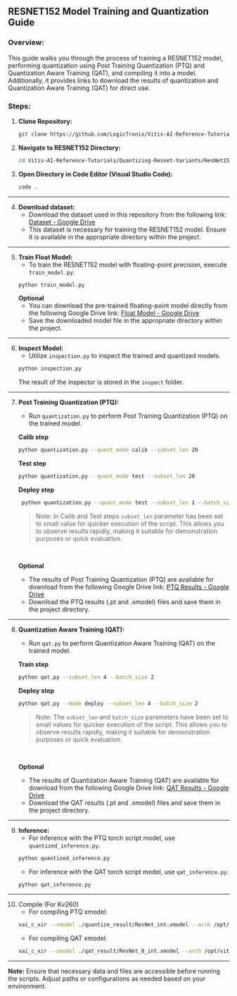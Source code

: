 ## RESNET152 Model Training and Quantization Guide

### Overview:
This guide walks you through the process of training a RESNET152 model, performing quantization using Post Training Quantization (PTQ) and Quantization Aware Training (QAT), and compiling it into a model. Additionally, it provides links to download the results of quantization and Quantization Aware Training (QAT) for direct use.


### Steps:

1. **Clone Repository:**
   ```bash
   git clone https://github.com/LogicTronix/Vitis-AI-Reference-Tutorials.git
   ```
2. **Navigate to RESNET152 Directory:**
   ```bash
   cd Vitis-AI-Reference-Tutorials/Quantizing-Resnet-Variants/ResNet152
   ```

3. **Open Directory in Code Editor (Visual Studio Code):**
   ```bash
   code .
   ```

<hr>

4. **Download dataset:**
    - Download the dataset used in this repository from the following link: [Dataset - Google Drive](https://drive.google.com/file/d/1cB6OLCdHq0iMBBuqWRAA4SaQF6jxiz1z/view?usp=drive_link)
    - This dataset is necessary for training the RESNET152 model. Ensure it is available in the appropriate directory within the project.

<hr>

5. **Train Float Model:**
   - To train the RESNET152 model with floating-point precision, execute `train_model.py`.
   ```bash
   python train_model.py
   ```
   **Optional**
   - You can download the pre-trained floating-point model directly from the following Google Drive link: [Float Model - Google Drive](https://drive.google.com/file/d/1zW3tztUyPukyObIhWrpPBt6Kkh4jFDSj/view?usp=drive_link)
   - Save the downloaded model file in the appropriate directory within the project.

<hr>

6. **Inspect Model:**
   - Utilize `inspection.py` to inspect the trained and quantized models.
   ```bash
   python inspection.py
   ```
   The result of the inspector is stored in the `inspect` folder.

<hr>

7. **Post Training Quantization (PTQ):**
   - Run `quantization.py` to perform Post Training Quantization (PTQ) on the trained model.

   **Calib step**
   ```bash
   python quantization.py --quant_mode calib --subset_len 20
   ```
   **Test step**
   ```bash
   python quantization.py --quant_mode test --subset_len 20
   ```

   **Deploy step**
   ```bash 
    python quantization.py --quant_mode test --subset_len 1 --batch_size 1 --deploy
    ```
    > Note: In Calib and Test steps `subset_len` parameter has been set to small value for quicker execution of the script. This allows you to observe results rapidly, making it suitable for demonstration purposes or quick evaluation.

    <br>

   **Optional**
   - The results of Post Training Quantization (PTQ) are available for download from the following Google Drive link: [PTQ Results - Google Drive](https://drive.google.com/drive/folders/14Kxr4aVaRIgZZYcCwUnxsAmMkuJJlZTt?usp=drive_link)
   - Download the PTQ results (.pt and .xmodel) files and save them in the project directory.

<hr>

8. **Quantization Aware Training (QAT):**
   - Run `qat.py` to perform Quantization Aware Training (QAT) on the trained model.

   **Train step**
   ```bash
   python qat.py --subset_len 4 --batch_size 2
   ```

   **Deploy step**
   ```bash
   python qat.py --mode deploy --subset_len 4 --batch_size 2
   ```

   > Note: The `subset_len` and `batch_size` parameters have been set to small values for quicker execution of the script. This allows you to observe results rapidly, making it suitable for demonstration purposes or quick evaluation.

    <br>

   **Optional**
   - The results of Quantization Aware Training (QAT) are available for download from the following Google Drive link: [QAT Results - Google Drive](https://drive.google.com/drive/folders/1nsuPtFkQpX7l4MNrqjABeIUKXEbO2s_K?usp=drive_link)
   - Download the QAT results (.pt and .xmodel) files and save them in the project directory.

<hr>

9. **Inference:**
   - For inference with the PTQ torch script model, use `quantized_inference.py`.
   ```bash
   python quantized_inference.py
   ```
   - For inference with the QAT torch script model, use `qat_inference.py`.
   ```bash
   python qat_inference.py
   ```

<hr>

10. Compile (For Kv260)
    - For compiling PTQ xmodel:
    ```bash
    vai_c_xir --xmodel ./quantize_result/ResNet_int.xmodel --arch /opt/vitis_ai/compiler/arch/DPUCZDX8G/KV260/arch.json --net_name RESNET152 --output_dir ./Compiled
    ```
    - For compiling QAT xmodel:
    ```bash
    vai_c_xir --xmodel ./qat_result/ResNet_0_int.xmodel --arch /opt/vitis_ai/compiler/arch/DPUCZDX8G/KV260/arch.json --net_name RESNET152 --output_dir ./Compiled_QAT
    ```

<hr>

**Note:** Ensure that necessary data and files are accessible before running the scripts. Adjust paths or configurations as needed based on your environment.

